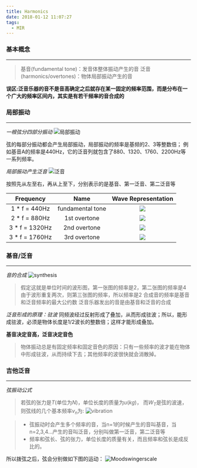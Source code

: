 ```yaml
---
title: Harmonics
date: 2018-01-12 11:07:27
tags: 
  - MIR
---
```

### 基本概念
---

> 基音(fundamental tone)：发音体整体振动产生的音
> 泛音(harmonics/overtones)：物体局部振动产生的音

**误区:泛音乐器的音不是音高确定之后就存在某一固定的频率范围，而是分布在一个广大的频率区间内，其实是有若干频率的音合成的**

<!--more-->

### 局部振动
---

*一根弦分四部分振动*
![局部振动](https://github.com/trierbo/blog-source/raw/master/pics/harmonic/Standing_wave.gif)

弦的每部分振动都会产生局部振动，局部振动的频率是基频的2、3等整数倍；
例如基音A的频率是440Hz，它的泛音列就包含了880、1320、1760、2200Hz等一系列频率。

*局部振动产生泛音*
![泛音](https://github.com/trierbo/blog-source/raw/master/pics/harmonic/Standing_waves_on_a_string.gif)

按照先从左至右，再从上至下，分别表示的是基音、第一泛音、第二泛音等

| Frequency      | Name             | Wave Representation                                            |
| :------------: | :--------------: | :------------------------------------------------------:       |
| 1 * f = 440Hz  | fundamental tone | ![](https://github.com/trierbo/blog-source/raw/master/pics/harmonic/fundamental.gif) |
| 2 * f = 880Hz  | 1st overtone     | ![](https://github.com/trierbo/blog-source/raw/master/pics/harmonic/1stovertone.gif) |
| 3 * f = 1320Hz | 2nd overtone     | ![](https://github.com/trierbo/blog-source/raw/master/pics/harmonic/2ndovertone.gif) |
| 3 * f = 1760Hz | 3rd overtone     | ![](https://github.com/trierbo/blog-source/raw/master/pics/harmonic/3rdovertone.gif) |

### 基音/泛音
---

*音的合成*
![synthesis](https://github.com/trierbo/blog-source/raw/master/pics/harmonic/synthesis.jpg)
> 假定这就是单位时间的波形图，第一张图的频率是2，第二张图的频率是4
> 由于波形重复两次，则第三张图的频率，所以频率是2
> 合成音的频率是基音和泛音频率的最大公约数
> 泛音乐器发出的音是由基音和泛音的合成

*泛音形成的原理：驻波*
同频波经过反射形成了叠加，从而形成驻波；所以，能形成驻波，必须是物体长度是1/2波长的整数倍；这样才能形成叠加。

**基音决定音高，泛音决定音色**
> 物体振动总是有固定频率和固定音色的原因：只有一些频率的波才能在物体中形成驻波，从而持续下去；其他频率的波很快就会消散掉。

### 吉他泛音
---
*弦振动公式*
> 若弦的张力是$T$(单位为$N$)，单位长度的质量为$u(kg)$，
> 而$W_{T}$是弦的波速，则弦线的几个基本频率$v_{n}$为:
> ![vibration](https://github.com/trierbo/blog-source/raw/master/pics/harmonic/vibration.png)

> - 弦振动时会产生多个频率的音，当n=1的时候产生的音叫基音，当n=2,3,4...产生的音叫泛音，分别叫做第一泛音，第二泛音等
> - 频率和弦长、弦的张力，单位长度的质量有关，而且频率和弦长是成反比的。

所以拨弦之后，弦会分别做如下图的运动：
![Moodswingerscale](https://github.com/trierbo/blog-source/raw/master/pics/harmonic/Moodswingerscale.png)
